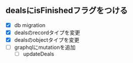 ## dealsにisFinishedフラグをつける

- [x] db migration
- [x] dealsのrecordタイプを変更
- [x] dealsのobjectタイプを変更
- [ ] graphqlにmutationを追加
  - [ ] updateDeals
